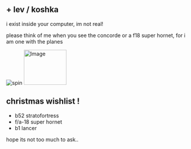 ## + lev / koshka
<p>i exist inside your computer, im not real!</p>
<p>please think of me when you see the concorde or a f18 super hornet, for i am one with the planes</p>

![spin](https://github.com/user-attachments/assets/dc80e46f-f234-4492-ac16-b0c55da7d646) <img width="115" height="95" alt="Image" src="https://github.com/user-attachments/assets/39c41301-f033-406e-8931-39682e6162ac" /> 

## christmas wishlist !
- b52 stratofortress
- f/a-18 super hornet
- b1 lancer

hope its not too much to ask.. 
